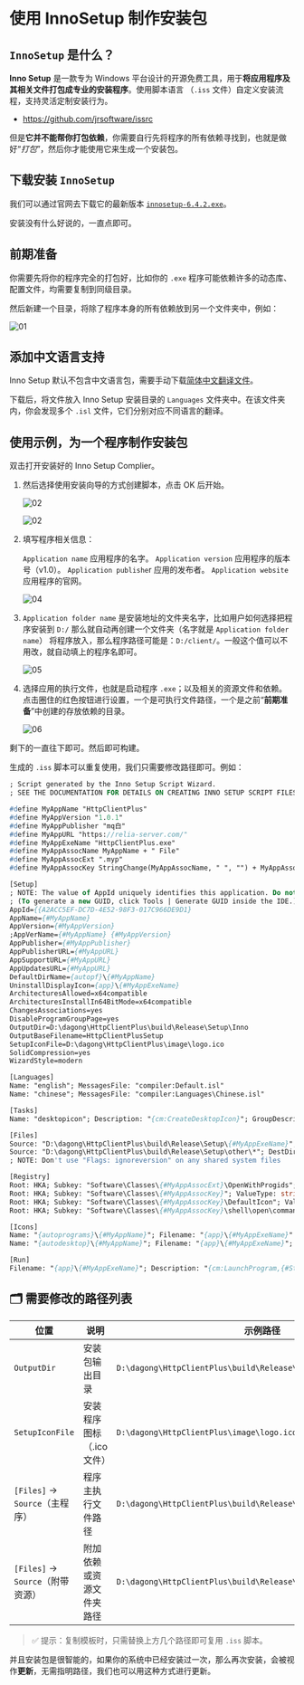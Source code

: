 # 使用 InnoSetup 制作安装包

## `InnoSetup` 是什么？

**Inno Setup** 是一款专为 Windows 平台设计的开源免费工具，用于**将应用程序及其相关文件打包成专业的安装程序**。使用脚本语言 （`.iss` 文件）自定义安装流程，支持灵活定制安装行为。

- <https://github.com/jrsoftware/issrc>

但是**它并不能帮你打包依赖**，你需要自行先将程序的所有依赖寻找到，也就是做好“*打包*”，然后你才能使用它来生成一个安装包。

## 下载安装 `InnoSetup`

我们可以通过官网去下载它的最新版本 [`innosetup-6.4.2.exe`](https://files.jrsoftware.org/is/6/innosetup-6.4.2.exe)。

安装没有什么好说的，一直点即可。

## 前期准备

你需要先将你的程序完全的打包好，比如你的 `.exe` 程序可能依赖许多的动态库、配置文件，均需要复制到同级目录。

然后新建一个目录，将除了程序本身的所有依赖放到另一个文件夹中，例如：

![01](../imgae/InnoSetup01.png)

## 添加中文语言支持

Inno Setup 默认不包含中文语言包，需要手动下载[简体中文翻译文件](https://raw.githubusercontent.com/jrsoftware/issrc/main/Files/Languages/Unofficial/ChineseSimplified.isl)。

下载后，将文件放入 Inno Setup 安装目录的 `Languages` 文件夹中。在该文件夹内，你会发现多个 `.isl` 文件，它们分别对应不同语言的翻译。

## 使用示例，为一个程序制作安装包

双击打开安装好的 Inno Setup Complier。

1. 然后选择使用安装向导的方式创建脚本，点击 OK 后开始。

    ![02](../imgae/InnoSetup02.png)

    ![02](../imgae/InnoSetup03.png)

2. 填写程序相关信息：

    `Application name` 应用程序的名字。
    `Application version` 应用程序的版本号（v1.0）。
    `Application publishe`r 应用的发布者。
    `Application website` 应用程序的官网。

    ![04](../imgae/InnoSetup04.png)

3. `Application folder name` 是安装地址的文件夹名字，比如用户如何选择把程序安装到 `D:/` 那么就自动再创建一个文件夹（名字就是 `Application folder name`） 将程序放入，那么程序路径可能是：`D:/client/`。一般这个值可以不用改，就自动填上的程序名即可。

    ![05](../imgae/InnoSetup05.png)

4. 选择应用的执行文件，也就是启动程序 `.exe`；以及相关的资源文件和依赖。点击圈住的红色按钮进行设置，一个是可执行文件路径，一个是之前“**前期准备**”中创建的存放依赖的目录。

    ![06](../imgae/InnoSetup06.png)

剩下的一直往下即可。然后即可构建。

生成的 `.iss` 脚本可以重复使用，我们只需要修改路径即可。例如：

```pascal
; Script generated by the Inno Setup Script Wizard.
; SEE THE DOCUMENTATION FOR DETAILS ON CREATING INNO SETUP SCRIPT FILES!

#define MyAppName "HttpClientPlus"
#define MyAppVersion "1.0.1"
#define MyAppPublisher "mq白"
#define MyAppURL "https://relia-server.com/"
#define MyAppExeName "HttpClientPlus.exe"
#define MyAppAssocName MyAppName + " File"
#define MyAppAssocExt ".myp"
#define MyAppAssocKey StringChange(MyAppAssocName, " ", "") + MyAppAssocExt

[Setup]
; NOTE: The value of AppId uniquely identifies this application. Do not use the same AppId value in installers for other applications.
; (To generate a new GUID, click Tools | Generate GUID inside the IDE.)
AppId={{A2ACC5EF-DC7D-4E52-98F3-017C966DE9D1}
AppName={#MyAppName}
AppVersion={#MyAppVersion}
;AppVerName={#MyAppName} {#MyAppVersion}
AppPublisher={#MyAppPublisher}
AppPublisherURL={#MyAppURL}
AppSupportURL={#MyAppURL}
AppUpdatesURL={#MyAppURL}
DefaultDirName={autopf}\{#MyAppName}
UninstallDisplayIcon={app}\{#MyAppExeName}
ArchitecturesAllowed=x64compatible
ArchitecturesInstallIn64BitMode=x64compatible
ChangesAssociations=yes
DisableProgramGroupPage=yes
OutputDir=D:\dagong\HttpClientPlus\build\Release\Setup\Inno
OutputBaseFilename=HttpClientPlusSetup
SetupIconFile=D:\dagong\HttpClientPlus\image\logo.ico
SolidCompression=yes
WizardStyle=modern

[Languages]
Name: "english"; MessagesFile: "compiler:Default.isl"
Name: "chinese"; MessagesFile: "compiler:Languages\Chinese.isl"

[Tasks]
Name: "desktopicon"; Description: "{cm:CreateDesktopIcon}"; GroupDescription: "{cm:AdditionalIcons}"; Flags: unchecked

[Files]
Source: "D:\dagong\HttpClientPlus\build\Release\Setup\{#MyAppExeName}"; DestDir: "{app}"; Flags: ignoreversion
Source: "D:\dagong\HttpClientPlus\build\Release\Setup\other\*"; DestDir: "{app}"; Flags: ignoreversion recursesubdirs createallsubdirs
; NOTE: Don't use "Flags: ignoreversion" on any shared system files

[Registry]
Root: HKA; Subkey: "Software\Classes\{#MyAppAssocExt}\OpenWithProgids"; ValueType: string; ValueName: "{#MyAppAssocKey}"; ValueData: ""; Flags: uninsdeletevalue
Root: HKA; Subkey: "Software\Classes\{#MyAppAssocKey}"; ValueType: string; ValueName: ""; ValueData: "{#MyAppAssocName}"; Flags: uninsdeletekey
Root: HKA; Subkey: "Software\Classes\{#MyAppAssocKey}\DefaultIcon"; ValueType: string; ValueName: ""; ValueData: "{app}\{#MyAppExeName},0"
Root: HKA; Subkey: "Software\Classes\{#MyAppAssocKey}\shell\open\command"; ValueType: string; ValueName: ""; ValueData: """{app}\{#MyAppExeName}"" ""%1"""

[Icons]
Name: "{autoprograms}\{#MyAppName}"; Filename: "{app}\{#MyAppExeName}"
Name: "{autodesktop}\{#MyAppName}"; Filename: "{app}\{#MyAppExeName}"; Tasks: desktopicon

[Run]
Filename: "{app}\{#MyAppExeName}"; Description: "{cm:LaunchProgram,{#StringChange(MyAppName, '&', '&&')}}"; Flags: nowait postinstall skipifsilent
```

## 🗂️ 需要修改的路径列表

| 位置 | 说明 | 示例路径 |
|------|------|-----------|
| `OutputDir` | 安装包输出目录 | `D:\dagong\HttpClientPlus\build\Release\Setup\Inno` |
| `SetupIconFile` | 安装程序图标（.ico 文件） | `D:\dagong\HttpClientPlus\image\logo.ico` |
| `[Files]` → `Source`（主程序） | 程序主执行文件路径 | `D:\dagong\HttpClientPlus\build\Release\Setup\HttpClientPlus.exe` |
| `[Files]` → `Source`（附带资源） | 附加依赖或资源文件夹路径 | `D:\dagong\HttpClientPlus\build\Release\Setup\other\*` |

> ✅ 提示：复制模板时，只需替换上方几个路径即可复用 `.iss` 脚本。

并且安装包是很智能的，如果你的系统中已经安装过一次，那么再次安装，会被视作**更新**，无需指明路径，我们也可以用这种方式进行更新。
